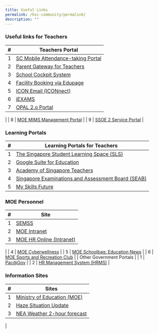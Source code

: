 ```yaml
---
title: Useful Links
permalink: /hsc-community/permalink/
description: ""
---
```

### Useful links for Teachers 

| # | Teachers Portal |
| --- | --- |
| 1 | [SC Mobile Attendance-taking Portal](https://scmobile.moe.edu.sg/) |
| 2 | [Parent Gateway for Teachers](https://pg.moe.edu.sg/) |
| 3 | [School Cockpit System](https://schoolcockpit.moe.gov.sg/) |
| 4 | [Facility Booking via Edupage](https://bowen.edupage.org/) |
| 5 | [ICON Email (ICONnect)](https://icon.moe.edu.sg/saas/usercenter/index.do) |
| 6 | [iEXAMS](https://iexams.seab.gov.sg/) |
| 7 | [OPAL 2.o Portal](https://www.opal2.moe.edu.sg/)  
 |
| 8 | [MOE MIMS Management Portal](https://portal.mims.moe.gov.sg/) |
| 9 | [SSOE 2 Service Portal](https://ssoe2.moe.edu.sg/sp) |


### Learning Portals

| # | Learning Portals for Teachers |
| --- | --- |
| 1 | [The Singapore Student Learning Space (SLS)](https://vle.learning.moe.edu.sg/login) |
| 2 | [Google Suite for Education](http://gmail.com/) |
| 3 | [Academy of Singapore Teachers](https://www.academyofsingaporeteachers.moe.gov.sg/) |
| 4 |[Singapore Examinations and Assessment Board (SEAB)](https://www.seab.gov.sg/) |
| 5 | [My Skills Future](https://www.myskillsfuture.sg/content/portal/en/index.html) |
### MOE Personnel 

| # | Site |
| --- | --- |
| 1 |[SEMSS](http://semss2.moe.gov.sg/Login/) |
| 2 | [MOE Intranet](http://intranet.moe.gov.sg/Pages/Home.aspx) |
| 3 | [MOE HR Online (Intranet)](http://uat.intranet.moe.gov.sg/hr_online/)  
 |
| 4 | [MOE Cyberwellness](https://www.moe.gov.sg/programmes/cyber-wellness) |
| 5 | [MOE Schoolbag: Education News](https://www.schoolbag.sg/) |
| 6 | [MOE Sports and Recreation Club](https://www.mesrc.net/) |
| Other Government Portals |
| 1 | [Pac@Gov](https://pacgov.agd.gov.sg/ipac/portal/jsp/login/index1.jsp) |
| 2 | [HR Management System (HRMS)](https://hrms.moe.gov.sg/) |

### Information Sites

| # | Sites |
| --- | --- |
| 1 | [Ministry of Education (MOE)](https://www.moe.gov.sg/) |
| 2 |  [Haze Situation Update](https://www.haze.gov.sg/) |
| 3 | [NEA Weather 2-hour forecast](http://www.nea.gov.sg/weather-climate/forecasts/2-hour-nowcast)  
 |